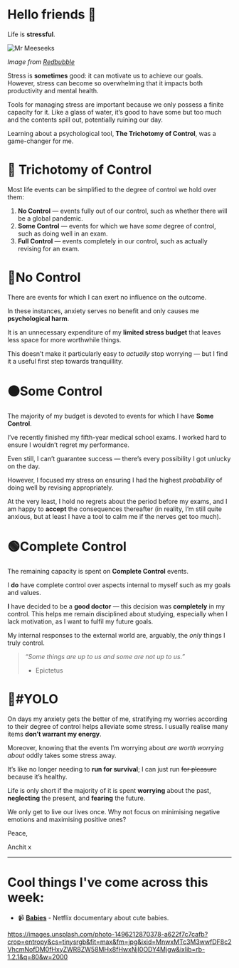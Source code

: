 **Hello friends 💙**
===================


Life is **stressful**.



![Mr Meeseeks](__GHOST_URL__/content/images/2021/06/mr-meeseeks-1.jpg)
  

*Image from [Redbubble](https://www.google.com/url?sa=i&url=https%3A%2F%2Fwww.redbubble.com%2Fi%2Fposter%2FExistence-is-pain-Mr-Meeseeks-by-seteki%2F41703124.LVTDI&psig=AOvVaw0XIBYE4II6m3pFGSW2igDn&ust=1624729370623000&source=images&cd=vfe&ved=0CAoQjRxqFwoTCNDBzLmrs_ECFQAAAAAdAAAAABAD)*



Stress is **sometimes** good: it can motivate us to achieve our goals. However, stress can become so overwhelming that it impacts both productivity and mental health.


Tools for managing stress are important because we only possess a finite capacity for it. Like a glass of water, it’s good to have some but too much and the contents spill out, potentially ruining our day.


Learning about a psychological tool, **The Trichotomy of Control**, was a game-changer for me.


🔱 Trichotomy of Control
=======================


Most life events can be simplified to the degree of control we hold over them:


1. **No Control** — events fully out of our control, such as whether there will be a global pandemic.
2. **Some Control** — events for which we have *some* degree of control, such as doing well in an exam.
3. **Full Control** — events completely in our control, such as actually revising for an exam.


🔴No Control
===========


There are events for which I can exert no influence on the outcome.


In these instances, anxiety serves no benefit and only causes me **psychological harm**.


It is an unnecessary expenditure of my **limited stress budget** that leaves less space for more worthwhile things.


This doesn’t make it particularly easy to *actually* stop worrying — but I find it a useful first step towards tranquillity.


🟠Some Control
=============


The majority of my budget is devoted to events for which I have **Some Control**.


I’ve recently finished my fifth-year medical school exams. I worked hard to ensure I wouldn’t regret my performance.


Even still, I can’t guarantee success — there’s every possibility I got unlucky on the day.


However, I focused my stress on ensuring I had the highest *probability* of doing well by revising appropriately.


At the very least, I hold no regrets about the period before my exams, and I am happy to **accept** the consequences thereafter (in reality, I’m still quite anxious, but at least I have a tool to calm me if the nerves get too much).


🟢Complete Control
=================


The remaining capacity is spent on **Complete Control** events.


I **do** have complete control over aspects internal to myself such as my goals and values.


**I** have decided to be a **good doctor** — this decision was **completely** in my control. This helps me remain disciplined about studying, especially when I lack motivation, as I want to fulfil my future goals.


My internal responses to the external world are, arguably, the *only* things I truly control.



> 
> *“Some things are up to us and some are not up to us.”*  
> 
> - Epictetus
> 
> 
> 


🤪#YOLO
======


On days my anxiety gets the better of me, stratifying my worries according to their degree of control helps alleviate some stress. I usually realise many items **don’t warrant my energy**.


Moreover, knowing that the events I’m worrying about *are worth worrying about* oddly takes some stress away.


It’s like no longer needing to **run for survival**; I can just run ~~for pleasure~~ because it’s healthy.


Life is only short if the majority of it is spent **worrying** about the past, **neglecting** the present, and **fearing** the future.


We only get to live our lives once. Why not focus on minimising negative emotions and maximising positive ones?


Peace,  

Anchit x




---


Cool things I've come across this week:
=======================================


* 📹 **[Babies](https://www.netflix.com/watch/80117837?trackId=14170287&tctx=2%2C1%2Cbb9483de-5d50-44a0-84a9-08997cbc6685-13400240%2C9c62bbb9-0507-47b9-8c45-22c2ae7de1f5_49647308X3XX1625147105211%2C%2C)** - Netflix documentary about cute babies.



https://images.unsplash.com/photo-1496212870378-a622f7c7cafb?crop=entropy&cs=tinysrgb&fit=max&fm=jpg&ixid=MnwxMTc3M3wwfDF8c2VhcmNofDM0fHxyZWR8ZW58MHx8fHwxNjI0ODY4Mjgw&ixlib=rb-1.2.1&q=80&w=2000